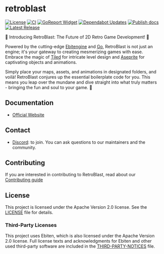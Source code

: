 # retroblast

[![License][License-Image]][License-Url]
[![CI][CI-Image]][CI-URL]
[![GoReport Widget]][GoReport Status]
[![Dependabot Updates][Dependabot-Image]][Dependabot-URL]
[![Publish docs][Doc-Image]][Doc-URL]
[![Latest Release][Release-Image]][Release-URL]

🚀 Introducing RetroBlast: The Future of 2D Retro Game Development! 🚀

Powered by the cutting-edge [Ebitengine] and [Go], RetroBlast is not just an engine; it's your gateway to creating mesmerizing games with ease. Embrace the magic of [Tiled] for intricate level design and [Aseprite] for captivating objects and animations.

Simply place your maps, assets, and animations in designated folders, and voilà! RetroBlast conjures up the essential boilerplate code for you. This means you leap over the mundane and dive straight into what truly matters - bringing the fun and soul to your game. 🌟


## Documentation

- [Official Website](https://retroblast-engine.github.io/retroblast/)

## Contact

- [Discord](https://discord.gg/5mBxvQnq): to join. You can ask questions to our maintainers and the community.


## Contributing

If you are interested in contributing to RetroBlast, read about our [Contributing guide](./CONTRIBUTING.md)

## License

This project is licensed under the Apache Version 2.0 license. See the [LICENSE](LICENSE) file for details.

### Third-Party Licenses

This project uses Ebiten, which is also licensed under the Apache Version 2.0 license. Full license texts and acknowledgments for Ebiten and other used third-party software are included in the [THIRD-PARTY-NOTICES](THIRD-PARTY-NOTICES.md) file.

[GoReport Status]: https://goreportcard.com/report/github.com/retroblast-engine/retroblast
[GoReport Widget]: https://goreportcard.com/badge/github.com/retroblast-engine/retroblast
[License-Url]: https://www.apache.org/licenses/LICENSE-2.0
[License-Image]: https://img.shields.io/badge/License-Apache2-blue.svg
[CI-URL]: https://github.com/retroblast-engine/retroblast/actions/workflows/ci.yml
[CI-Image]: https://github.com/retroblast-engine/retroblast/actions/workflows/ci.yml/badge.svg
[Dependabot-URL]: https://github.com/retroblast-engine/retroblast/actions/workflows/dependabot/dependabot-updates
[Dependabot-Image]: https://github.com/retroblast-engine/retroblast/actions/workflows/dependabot/dependabot-updates/badge.svg
[Doc-URL]: https://github.com/retroblast-engine/retroblast/actions/workflows/publish_docs.yml
[Doc-Image]: https://github.com/retroblast-engine/retroblast/actions/workflows/publish_docs.yml/badge.svg
[Release-URL]: https://github.com/retroblast-engine/retroblast/releases/latest
[Release-Image]: https://img.shields.io/github/v/release/retroblast-engine/retroblast?include_prereleases
[Ebitengine]: https://github.com/hajimehoshi/ebiten
[Go]: https://go.dev/
[Tiled]: https://www.mapeditor.org/
[Aseprite]: https://www.aseprite.org/